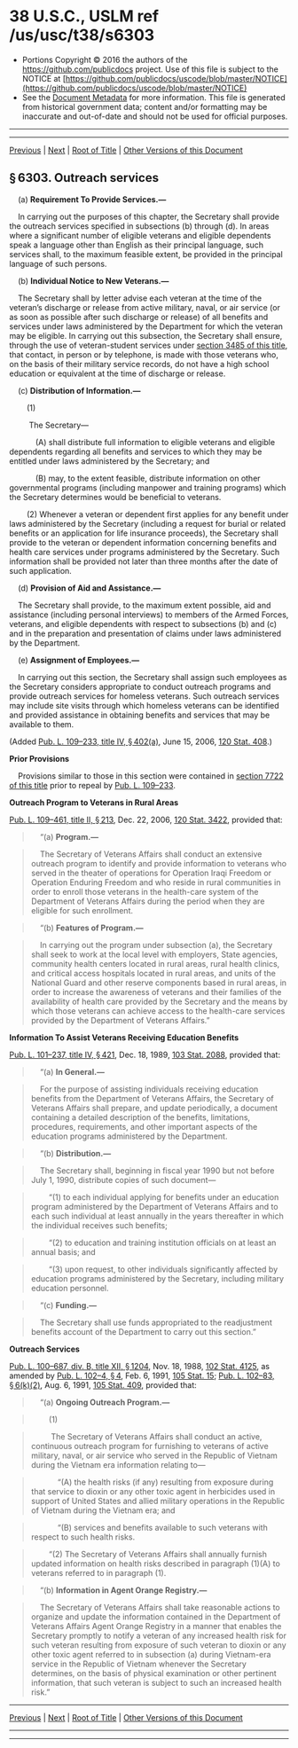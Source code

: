 ---
---

# 38 U.S.C., USLM ref /us/usc/t38/s6303

* Portions Copyright © 2016 the authors of the https://github.com/publicdocs project.
  Use of this file is subject to the NOTICE at [https://github.com/publicdocs/uscode/blob/master/NOTICE](https://github.com/publicdocs/uscode/blob/master/NOTICE)
* See the [Document Metadata](././../../../../..//README.md) for more information.
  This file is generated from historical government data; content and/or formatting may be inaccurate and out-of-date and should not be used for official purposes.

----------
----------

[Previous](./../../../../..//us/usc/t38/ptIV/ch63/m__us_usc_t38_s6302.md) | [Next](./../../../../..//us/usc/t38/ptIV/ch63/m__us_usc_t38_s6304.md) | [Root of Title](./../../../../../) | [Other Versions of this Document](https://publicdocs.github.io/go/links?ns=uslm&ref=%2Fus%2Fusc%2Ft38%2Fs6303)

## § 6303. Outreach services

    (a) __Requirement To Provide Services.—__ 

    In carrying out the purposes of this chapter, the Secretary shall provide the outreach services specified in subsections (b) through (d). In areas where a significant number of eligible veterans and eligible dependents speak a language other than English as their principal language, such services shall, to the maximum feasible extent, be provided in the principal language of such persons.

    (b) __Individual Notice to New Veterans.—__ 

    The Secretary shall by letter advise each veteran at the time of the veteran’s discharge or release from active military, naval, or air service (or as soon as possible after such discharge or release) of all benefits and services under laws administered by the Department for which the veteran may be eligible. In carrying out this subsection, the Secretary shall ensure, through the use of veteran-student services under [section 3485 of this title][/us/usc/t38/s3485], that contact, in person or by telephone, is made with those veterans who, on the basis of their military service records, do not have a high school education or equivalent at the time of discharge or release.

    (c) __Distribution of Information.—__ 

        (1)

         The Secretary—

            (A) shall distribute full information to eligible veterans and eligible dependents regarding all benefits and services to which they may be entitled under laws administered by the Secretary; and

            (B) may, to the extent feasible, distribute information on other governmental programs (including manpower and training programs) which the Secretary determines would be beneficial to veterans.

        (2) Whenever a veteran or dependent first applies for any benefit under laws administered by the Secretary (including a request for burial or related benefits or an application for life insurance proceeds), the Secretary shall provide to the veteran or dependent information concerning benefits and health care services under programs administered by the Secretary. Such information shall be provided not later than three months after the date of such application.

    (d) __Provision of Aid and Assistance.—__ 

    The Secretary shall provide, to the maximum extent possible, aid and assistance (including personal interviews) to members of the Armed Forces, veterans, and eligible dependents with respect to subsections (b) and (c) and in the preparation and presentation of claims under laws administered by the Department.

    (e) __Assignment of Employees.—__ 

    In carrying out this section, the Secretary shall assign such employees as the Secretary considers appropriate to conduct outreach programs and provide outreach services for homeless veterans. Such outreach services may include site visits through which homeless veterans can be identified and provided assistance in obtaining benefits and services that may be available to them.

(Added [Pub. L. 109–233, title IV, § 402(a)][/us/pl/109/233/s402/a], June 15, 2006, [120 Stat. 408][/us/stat/120/408].)

 __Prior Provisions__ 

    Provisions similar to those in this section were contained in [section 7722 of this title][/us/usc/t38/s7722] prior to repeal by [Pub. L. 109–233][/us/pl/109/233].

 __Outreach Program to Veterans in Rural Areas__ 

[Pub. L. 109–461, title II, § 213][/us/pl/109/461/s213], Dec. 22, 2006, [120 Stat. 3422][/us/stat/120/3422], provided that:

>     “(a) __Program.—__ 

>     The Secretary of Veterans Affairs shall conduct an extensive outreach program to identify and provide information to veterans who served in the theater of operations for Operation Iraqi Freedom or Operation Enduring Freedom and who reside in rural communities in order to enroll those veterans in the health-care system of the Department of Veterans Affairs during the period when they are eligible for such enrollment.

>     “(b) __Features of Program.—__ 

>     In carrying out the program under subsection (a), the Secretary shall seek to work at the local level with employers, State agencies, community health centers located in rural areas, rural health clinics, and critical access hospitals located in rural areas, and units of the National Guard and other reserve components based in rural areas, in order to increase the awareness of veterans and their families of the availability of health care provided by the Secretary and the means by which those veterans can achieve access to the health-care services provided by the Department of Veterans Affairs.”

 __Information To Assist Veterans Receiving Education Benefits__ 

[Pub. L. 101–237, title IV, § 421][/us/pl/101/237/s421], Dec. 18, 1989, [103 Stat. 2088][/us/stat/103/2088], provided that:

>     “(a) __In General.—__ 

>     For the purpose of assisting individuals receiving education benefits from the Department of Veterans Affairs, the Secretary of Veterans Affairs shall prepare, and update periodically, a document containing a detailed description of the benefits, limitations, procedures, requirements, and other important aspects of the education programs administered by the Department.

>     “(b) __Distribution.—__ 

>     The Secretary shall, beginning in fiscal year 1990 but not before July 1, 1990, distribute copies of such document—

>         “(1) to each individual applying for benefits under an education program administered by the Department of Veterans Affairs and to each such individual at least annually in the years thereafter in which the individual receives such benefits;

>         “(2) to education and training institution officials on at least an annual basis; and

>         “(3) upon request, to other individuals significantly affected by education programs administered by the Secretary, including military education personnel.

>     “(c) __Funding.—__ 

>     The Secretary shall use funds appropriated to the readjustment benefits account of the Department to carry out this section.”

 __Outreach Services__ 

[Pub. L. 100–687, div. B, title XII, § 1204][/us/pl/100/687/s1204], Nov. 18, 1988, [102 Stat. 4125][/us/stat/102/4125], as amended by [Pub. L. 102–4, § 4][/us/pl/102/4/s4], Feb. 6, 1991, [105 Stat. 15][/us/stat/105/15]; [Pub. L. 102–83, § 6(k)(2)][/us/pl/102/83/s6/k/2], Aug. 6, 1991, [105 Stat. 409][/us/stat/105/409], provided that:

>     “(a) __Ongoing Outreach Program.—__ 

>         (1)

>          The Secretary of Veterans Affairs shall conduct an active, continuous outreach program for furnishing to veterans of active military, naval, or air service who served in the Republic of Vietnam during the Vietnam era information relating to—

>             “(A) the health risks (if any) resulting from exposure during that service to dioxin or any other toxic agent in herbicides used in support of United States and allied military operations in the Republic of Vietnam during the Vietnam era; and

>             “(B) services and benefits available to such veterans with respect to such health risks.

>         “(2) The Secretary of Veterans Affairs shall annually furnish updated information on health risks described in paragraph (1)(A) to veterans referred to in paragraph (1).

>     “(b) __Information in Agent Orange Registry.—__ 

>     The Secretary of Veterans Affairs shall take reasonable actions to organize and update the information contained in the Department of Veterans Affairs Agent Orange Registry in a manner that enables the Secretary promptly to notify a veteran of any increased health risk for such veteran resulting from exposure of such veteran to dioxin or any other toxic agent referred to in subsection (a) during Vietnam-era service in the Republic of Vietnam whenever the Secretary determines, on the basis of physical examination or other pertinent information, that such veteran is subject to such an increased health risk.”

----------

[Previous](./../../../../..//us/usc/t38/ptIV/ch63/m__us_usc_t38_s6302.md) | [Next](./../../../../..//us/usc/t38/ptIV/ch63/m__us_usc_t38_s6304.md) | [Root of Title](./../../../../../) | [Other Versions of this Document](https://publicdocs.github.io/go/links?ns=uslm&ref=%2Fus%2Fusc%2Ft38%2Fs6303)

----------
----------

[/us/usc/t38/s3485]: https://publicdocs.github.io/go/links?ns=uslm&ref=%2Fus%2Fusc%2Ft38%2Fs3485
[/us/pl/109/233/s402/a]: https://publicdocs.github.io/go/links?ns=uslm&ref=%2Fus%2Fpl%2F109%2F233%2Fs402%2Fa
[/us/stat/120/408]: https://publicdocs.github.io/go/links?ns=uslm&ref=%2Fus%2Fstat%2F120%2F408
[/us/usc/t38/s7722]: https://publicdocs.github.io/go/links?ns=uslm&ref=%2Fus%2Fusc%2Ft38%2Fs7722
[/us/pl/109/233]: https://publicdocs.github.io/go/links?ns=uslm&ref=%2Fus%2Fpl%2F109%2F233
[/us/pl/109/461/s213]: https://publicdocs.github.io/go/links?ns=uslm&ref=%2Fus%2Fpl%2F109%2F461%2Fs213
[/us/stat/120/3422]: https://publicdocs.github.io/go/links?ns=uslm&ref=%2Fus%2Fstat%2F120%2F3422
[/us/pl/101/237/s421]: https://publicdocs.github.io/go/links?ns=uslm&ref=%2Fus%2Fpl%2F101%2F237%2Fs421
[/us/stat/103/2088]: https://publicdocs.github.io/go/links?ns=uslm&ref=%2Fus%2Fstat%2F103%2F2088
[/us/pl/100/687/s1204]: https://publicdocs.github.io/go/links?ns=uslm&ref=%2Fus%2Fpl%2F100%2F687%2Fs1204
[/us/stat/102/4125]: https://publicdocs.github.io/go/links?ns=uslm&ref=%2Fus%2Fstat%2F102%2F4125
[/us/pl/102/4/s4]: https://publicdocs.github.io/go/links?ns=uslm&ref=%2Fus%2Fpl%2F102%2F4%2Fs4
[/us/stat/105/15]: https://publicdocs.github.io/go/links?ns=uslm&ref=%2Fus%2Fstat%2F105%2F15
[/us/pl/102/83/s6/k/2]: https://publicdocs.github.io/go/links?ns=uslm&ref=%2Fus%2Fpl%2F102%2F83%2Fs6%2Fk%2F2
[/us/stat/105/409]: https://publicdocs.github.io/go/links?ns=uslm&ref=%2Fus%2Fstat%2F105%2F409


